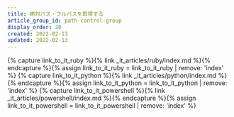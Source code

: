 ```yaml
---
title: 絶対パス・フルパスを取得する
article_group_id: path-control-group
display_order: 20
created: 2022-02-13
updated: 2022-02-13
---
```

{% capture link_to_it_ruby %}{% link _it_articles/ruby/index.md %}{% endcapture %}{% assign link_to_it_ruby = link_to_it_ruby | remove: 'index' %}
{% capture link_to_it_python %}{% link _it_articles/python/index.md %}{% endcapture %}{% assign link_to_it_python = link_to_it_python | remove: 'index' %}
{% capture link_to_it_powershell %}{% link _it_articles/powershell/index.md %}{% endcapture %}{% assign link_to_it_powershell = link_to_it_powershell | remove: 'index' %}